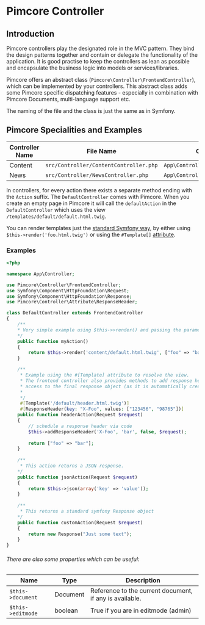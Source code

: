 # Pimcore Controller

## Introduction

Pimcore controllers play the designated role in the MVC pattern. They bind the design patterns together and contain or delegate 
the functionality of the application. It is good practise to keep the controllers as lean as possible and encapsulate
the business logic into models or services/libraries. 

Pimcore offers an abstract class (`Pimcore\Controller\FrontendController`), which can be implemented by your controllers.
This abstract class adds some Pimcore specific dispatching features - especially in combination with Pimcore Documents,
multi-language support etc. 

The naming of the file and the class is just the same as in Symfony. 

## Pimcore Specialities and Examples

| Controller Name | File Name                   | Class Name        | Default View Directory               |
|-----------------|-----------------------------|-------------------|--------------------------------------|
| Content         | `src/Controller/ContentController.php` | `App\Controller\ContentController` | `/templates/content` |
| News            | `src/Controller/NewsController.php`    | `App\Controller\NewsController`    | `/templates/news`    |

In controllers, for every action there exists a separate method ending with the `Action` suffix. 
The `DefaultController` comes with Pimcore. When you create an empty page in Pimcore it will call 
the `defaultAction` in the `DefaultController` which uses the view `/templates/default/default.html.twig`. 

You can render templates just the [standard Symfony way](https://symfony.com/doc/5.2/templates.html#rendering-a-template-in-emails), by either using `$this->render('foo.html.twig')` or using the `#Template[]` [attribute](https://symfony.com/doc/current/templates.html#rendering-a-template-in-controllers).

### Examples

```php
<?php

namespace App\Controller;

use Pimcore\Controller\FrontendController;
use Symfony\Component\HttpFoundation\Request;
use Symfony\Component\HttpFoundation\Response;
use Pimcore\Controller\Attribute\ResponseHeader;

class DefaultController extends FrontendController
{   
    /**
    * Very simple example using $this->>render() and passing the parameter 'foo'
    */
    public function myAction()
    {
        return $this->render('content/default.html.twig', ["foo" => "bar"]);
    }

    /**
     * Example using the #[Template] attribute to resolve the view. 
     * The frontend controller also provides methods to add response headers or via attributes without having
     * access to the final response object (as it is automatically created when rendering the view).
     *
     */
     #[Template('/default/header.html.twig')]
     #[ResponseHeader(key: "X-Foo", values: ["123456", "98765"])]
    public function headerAction(Request $request)
    {
        // schedule a response header via code
        $this->addResponseHeader('X-Foo', 'bar', false, $request);
        
        return ["foo" => "bar"];
    }
    
    /**
     * This action returns a JSON response. 
    */
    public function jsonAction(Request $request)
    {
        return $this->json(array('key' => 'value'));
    }
    
    /**
     * This returns a standard symfony Response object 
    */
    public function customAction(Request $request)
    {
        return new Response("Just some text");
    }
}
``` 

###### There are also some properties which can be useful:

| Name              | Type        | Description                                              |
|-------------------|-------------|----------------------------------------------------------|
| `$this->document` | Document    | Reference to the current document, if any is available.  |
| `$this->editmode` | boolean     | True if you are in editmode (admin)                      |
   
